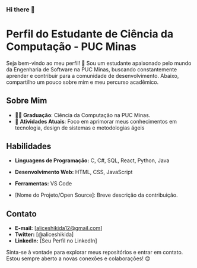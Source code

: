 ### Hi there 👋

<!--
**aliceshikida/aliceshikida** is a ✨ _special_ ✨ repository because its `README.md` (this file) appears on your GitHub profile.
-->
# Perfil do Estudante de Ciência da Computação - PUC Minas

Seja bem-vindo ao meu perfil! 👋 Sou um estudante apaixonado pelo mundo da Engenharia de Software na PUC Minas, buscando constantemente aprender e contribuir para a comunidade de desenvolvimento. Abaixo, compartilho um pouco sobre mim e meu percurso acadêmico.

## Sobre Mim

- 👨‍🎓 **Graduação**: Ciência da Computação na PUC Minas.
- 🌱 **Atividades Atuais**: Foco em aprimorar meus conhecimentos em tecnologia, design de sistemas e metodologias ágeis

## Habilidades

- **Linguagens de Programação:** C, C#, SQL, React, Python, Java
- **Desenvolvimento Web:** HTML, CSS, JavaScript
- **Ferramentas:** VS Code



- [Nome do Projeto/Open Source]: Breve descrição da contribuição.

## Contato

- **E-mail:** [aliceshikida12@gmail.com]
- **Twitter:** [@aliceshikida]
- **LinkedIn:** [Seu Perfil no LinkedIn]

Sinta-se à vontade para explorar meus repositórios e entrar em contato. Estou sempre aberto a novas conexões e colaborações! 😊
